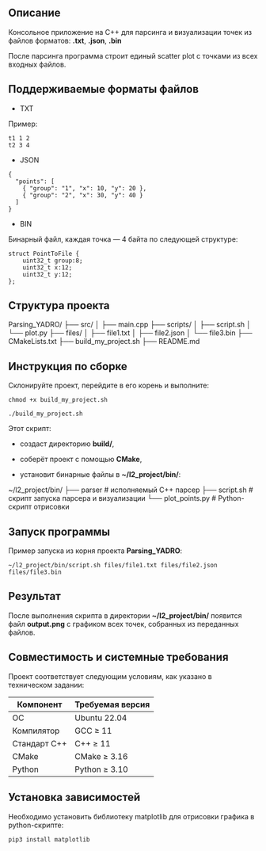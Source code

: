 ## Описание 

Консольное приложение на C++ для парсинга и визуализации точек из файлов форматов: **.txt**, **.json**, **.bin**

После парсинга программа строит единый scatter plot с точками из всех входных файлов.

## Поддерживаемые форматы файлов

- TXT

<group> <x> <y>

Пример:

```
t1 1 2
t2 3 4
```

- JSON

```
{
  "points": [
    { "group": "1", "x": 10, "y": 20 },
    { "group": "2", "x": 30, "y": 40 }
  ]
}
```

- BIN

Бинарный файл, каждая точка — 4 байта по следующей структуре:

```
struct PointToFile {
    uint32_t group:8;
    uint32_t x:12;
    uint32_t y:12;
};
```

## Структура проекта

Parsing_YADRO/
├── src/
│   ├── main.cpp
├── scripts/
│   ├── script.sh
│   └── plot.py
├── files/
│   ├── file1.txt
│   ├── file2.json
│   └── file3.bin
├── CMakeLists.txt
├── build_my_project.sh
├── README.md

## Инструкция по сборке

Склонируйте проект, перейдите в его корень и выполните:

```
chmod +x build_my_project.sh
```

```
./build_my_project.sh
```

Этот скрипт:

- создаст директорию **build/**,

- соберёт проект с помощью **CMake**,

- установит бинарные файлы в **~/l2_project/bin/**:

~/l2_project/bin/
├── parser         # исполняемый C++ парсер
├── script.sh        # скрипт запуска парсера и визуализации
└── plot_points.py   # Python-скрипт отрисовки

## Запуск программы

Пример запуска из корня проекта **Parsing_YADRO**:

```
~/l2_project/bin/script.sh files/file1.txt files/file2.json files/file3.bin
```

## Результат

После выполнения скрипта в директории **~/l2_project/bin/** появится файл **output.png** с графиком всех точек, собранных из переданных файлов.

## Совместимость и системные требования

Проект соответствует следующим условиям, как указано в техническом задании:

| Компонент     | Требуемая версия       |
|---------------|------------------------|
| ОС            | Ubuntu 22.04           |
| Компилятор    | GCC ≥ 11               |
| Стандарт C++  | C++ ≥ 11               |
| CMake         | CMake ≥ 3.16           |
| Python        | Python ≥ 3.10          |

## Установка зависимостей

Необходимо установить библиотеку matplotlib для отрисовки графика в python-скрипте:

```bash
pip3 install matplotlib
